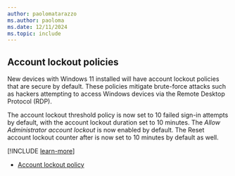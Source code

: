 ```yaml
---
author: paolomatarazzo
ms.author: paoloma
ms.date: 12/11/2024
ms.topic: include
---
```


## Account lockout policies

New devices with Windows 11 installed will have account lockout policies that are secure by default. These policies mitigate brute-force attacks such as hackers attempting to access Windows devices via the Remote Desktop Protocol (RDP).

The account lockout threshold policy is now set to 10 failed sign-in attempts by default, with the account lockout duration set to 10 minutes. The *Allow Administrator account lockout* is now enabled by default. The Reset account lockout counter after is now set to 10 minutes by default as well.

[!INCLUDE [learn-more](learn-more.md)]

- [Account lockout policy](/windows/security/threat-protection/security-policy-settings/account-lockout-policy)
